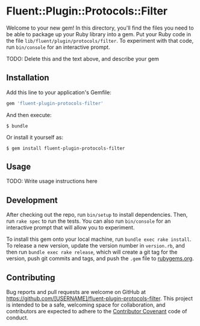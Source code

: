 # Fluent::Plugin::Protocols::Filter

Welcome to your new gem! In this directory, you'll find the files you need to be able to package up your Ruby library into a gem. Put your Ruby code in the file `lib/fluent/plugin/protocols/filter`. To experiment with that code, run `bin/console` for an interactive prompt.

TODO: Delete this and the text above, and describe your gem

## Installation

Add this line to your application's Gemfile:

```ruby
gem 'fluent-plugin-protocols-filter'
```

And then execute:

    $ bundle

Or install it yourself as:

    $ gem install fluent-plugin-protocols-filter

## Usage

TODO: Write usage instructions here

## Development

After checking out the repo, run `bin/setup` to install dependencies. Then, run `rake spec` to run the tests. You can also run `bin/console` for an interactive prompt that will allow you to experiment.

To install this gem onto your local machine, run `bundle exec rake install`. To release a new version, update the version number in `version.rb`, and then run `bundle exec rake release`, which will create a git tag for the version, push git commits and tags, and push the `.gem` file to [rubygems.org](https://rubygems.org).

## Contributing

Bug reports and pull requests are welcome on GitHub at https://github.com/[USERNAME]/fluent-plugin-protocols-filter. This project is intended to be a safe, welcoming space for collaboration, and contributors are expected to adhere to the [Contributor Covenant](http://contributor-covenant.org) code of conduct.

